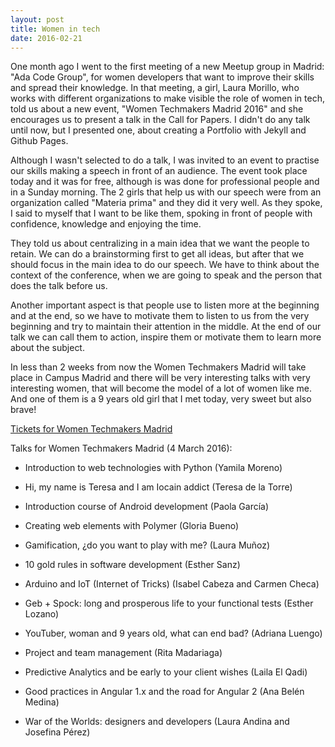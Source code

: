 ```yaml
---
layout: post
title: Women in tech
date: 2016-02-21
---
```


One month ago I went to the first meeting of a new Meetup group in Madrid: "Ada Code Group", for women developers that want to improve their skills and spread their knowledge. In that meeting, a girl, Laura Morillo,  who works with different organizations to make visible the role of women in tech, told us about a new event, "Women Techmakers Madrid 2016" and she encourages us to present a talk in the Call for Papers. I didn't do any talk until now, but I presented one, about creating a Portfolio with Jekyll and Github Pages. 

Although I wasn't selected to do a talk, I was invited to an event to practise our skills making a speech in front of an audience.
The event took place today and it was for free, although is was done for professional people and in a Sunday morning. The 2 girls that help us with our speech were from an organization called "Materia prima" and they did it very well. As they spoke, I said to myself that I want to be like them, spoking in front of people with confidence, knowledge and enjoying the time.

They told us about centralizing in a main idea that we want the people to retain. We can do a brainstorming first to get all ideas, but after that we should focus in the main idea to do our speech. We have to think about the context of the conference, when we are going to speak and the person that does the talk before us. 

Another important aspect is that people use to listen more at the beginning and at the end, so we have to motivate them to listen to us from the very beginning and try to maintain their attention in the middle. At the end of our talk we can call them to action, inspire them or motivate them to learn more about the subject. 

In less than 2 weeks from now the Women Techmakers Madrid will take place in Campus Madrid and there will be very interesting talks with very interesting women, that will become the model of a lot of women like me. And one of them is a 9 years old girl that I met today, very sweet but also brave! 

<a href="http://entradium.com/entradas/women-techmakers-madrid-2016?utm_campaign=entradas-wtm&utm_medium=email&utm_source=acumbamail" alt="Tickets Women Techmakers Madrid">Tickets for Women Techmakers Madrid</a>

Talks for Women Techmakers Madrid (4 March 2016):

- Introduction to web technologies with Python (Yamila Moreno)

- Hi, my name is Teresa and I am Iocain addict (Teresa de la Torre)

- Introduction course of Android development (Paola García)

- Creating web elements with Polymer (Gloria Bueno)

- Gamification, ¿do you want to play with me? (Laura Muñoz)

- 10 gold rules in software development (Esther Sanz)

- Arduino and IoT (Internet of Tricks) (Isabel Cabeza and Carmen Checa)

- Geb + Spock: long and prosperous life to your functional tests (Esther Lozano)

- YouTuber, woman and 9 years old, what can end bad? (Adriana Luengo)

- Project and team management (Rita Madariaga)

- Predictive Analytics and be early to your client wishes (Laila El Qadi)

- Good practices in Angular 1.x and the road for Angular 2 (Ana Belén Medina)

- War of the Worlds: designers and developers (Laura Andina and Josefina Pérez)

